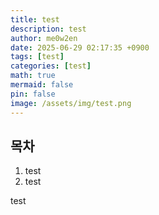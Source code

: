 ```yaml
---
title: test
description: test
author: me0w2en
date: 2025-06-29 02:17:35 +0900
tags: [test]
categories: [test]
math: true
mermaid: false
pin: false
image: /assets/img/test.png
---
```


## 목차

1. test
2. test

test